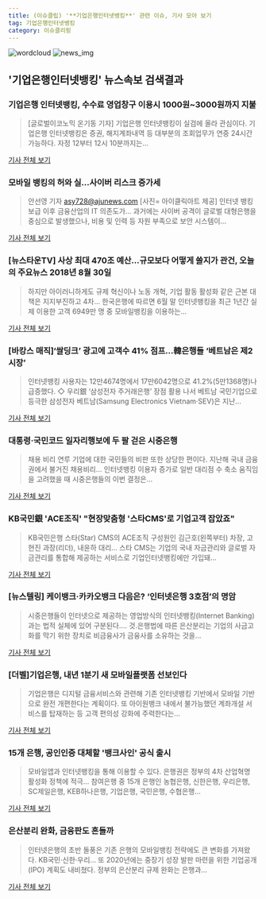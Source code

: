 ```yaml
---
title: (이슈클립) '**기업은행인터넷뱅킹**' 관련 이슈, 기사 모아 보기
tag: 기업은행인터넷뱅킹
category: 이슈클리핑
---
```

![wordcloud](https://s3.ap-northeast-2.amazonaws.com/lyrics101-wordcloud/2018-08-31-1535695366.png)
![news_img](https://user-images.githubusercontent.com/42597476/44507050-1206f400-a6e4-11e8-8d98-7ffbfebb353f.png)
## **'**기업은행인터넷뱅킹**'** 뉴스속보 검색결과
### 기업은행 인터넷뱅킹, 수수료 영업창구 이용시 1000원~3000원까지 지불

>[글로벌이코노믹 온기동 기자] 기업은행 인터넷뱅킹이 실검에 올라 관심이다. 기업은행 인터넷뱅킹은 증권, 해지계좌내역 등 대부분의 조회업무가 연중 24시간 가능하다. 자정 12부터 12시 10분까지는...

<a href="http://www.g-enews.com/ko-kr/news/article/news_all/2018083108193483864e4869c120_1/article.html" target="_blank">기사 전체 보기</a>

### 모바일 뱅킹의 허와 실…사이버 리스크 증가세

>안선영 기자 asy728@ajunews.com [사진= 아이클릭아트 제공] 인터넷 뱅킹 보급 이후 금융산업의 IT 의존도가... 과거에는 사이버 공격이 글로벌 대형은행을 중심으로 발생했으나, 비용 및 인력 등 자원 부족으로 보안 시스템이...

<a href="http://www.ajunews.com/view/20180831075627728" target="_blank">기사 전체 보기</a>

### [뉴스타운TV] 사상 최대 470조 예산…규모보다 어떻게 쓸지가 관건, 오늘의 주요뉴스 2018년 8월 30일

>하지만 아이러니하게도 규제 혁신이나 노동 개혁, 기업 활동 활성화 같은 근본 대책은 지지부진하고 4차... 한국은행에 따르면 6월 말 인터넷뱅킹을 최근 1년간 실제 이용한 고객 6949만 명 중 모바일뱅킹을 이용하는...

<a href="http://www.newstown.co.kr/news/articleView.html?idxno=338610" target="_blank">기사 전체 보기</a>

### [바캉스 매직]‘쌀딩크’ 광고에 고객수 41% 점프…韓은행들 ‘베트남은 제2 시장’

>인터넷뱅킹 사용자는 12만4674명에서 17만6042명으로 41.2%(5만1368명)나 급증했다. ◇ 우리銀 ‘삼성전자 주거래은행’ 장점 활용 나서 베트남 국민기업으로 등극한 삼성전자 베트남(Samsung Electronics Vietnam·SEV)은 지난...

<a href="http://www.edaily.co.kr/news/newspath.asp?newsid=01144726619312568" target="_blank">기사 전체 보기</a>

### 대통령·국민코드 일자리행보에 두 팔 걷은 시중은행

>채용 비리 연루 기업에 대한 국민들의 비판 또한 상당한 편이다. 지난해 국내 금융권에서 불거진 채용비리... 인터넷뱅킹 이용자 증가로 일반 대리점 수 축소 움직임을 고려했을 때 시중은행들의 이번 결정은...

<a href="http://www.skyedaily.com/news/news_view.html?ID=76945" target="_blank">기사 전체 보기</a>

### KB국민銀 'ACE조직' "현장맞춤형 '스타CMS'로 기업고객 잡았죠"

>KB국민은행 스타(Star) CMS의 ACE조직 구성원인 김근호(왼쪽부터) 차장, 고현진 과장(리더), 내윤하 대리... 스타 CMS는 기업의 국내 자금관리와 글로벌 자금관리를 통합해 제공하는 서비스로 기업인터넷뱅킹에만 가입돼...

<a href="http://www.sedaily.com/NewsView/1S3JT5A2UH" target="_blank">기사 전체 보기</a>

### [뉴스텔링] 케이뱅크·카카오뱅크 다음은? ‘인터넷은행 3호점’의 명암

>시중은행들이 인터넷으로 제공하는 영업방식의 인터넷뱅킹(Internet Banking)과는 법적 실체에 있어 구분된다.... 것.은행법에 따른 은산분리는 기업의 사금고화를 막기 위한 장치로 비금융사가 금융사를 소유하는 것을...

<a href="http://www.cnbnews.com/news/article.html?no=383163" target="_blank">기사 전체 보기</a>

### [더벨]기업은행, 내년 1분기 새 모바일플랫폼 선보인다

>기업은행은 디지털 금융서비스와 관련해 기존 인터넷뱅킹 기반에서 모바일 기반으로 완전 개편한다는 계획이다. 또 아이원뱅크 내에서 불가능했던 계좌개설 서비스를 탑재하는 등 고객 편의성 강화에 주력한다는...

<a href="http://www.thebell.co.kr/front/free/contents/news/article_view.asp?key=201808270100044360002803" target="_blank">기사 전체 보기</a>

### 15개 은행, 공인인증 대체할 '뱅크사인' 공식 출시

>모바일앱과 인터넷뱅킹을 통해 이용할 수 있다. 은행권은 정부의 4차 산업혁명 활성화 정책에 적극... 참여은행 중 15개 은행인 농협은행, 신한은행, 우리은행, SC제일은행, KEB하나은행, 기업은행, 국민은행, 수협은행...

<a href="http://www.breaknews.com/sub_read.html?uid=597660&section=sc3" target="_blank">기사 전체 보기</a>

### 은산분리 완화, 금융판도 흔들까

>인터넷은행의 초반 돌풍은 기존 은행의 모바일뱅킹 전략에도 큰 변화를 가져왔다. KB국민·신한·우리... 또 2020년에는 중장기 성장 발판 마련을 위한 기업공개(IPO) 계획도 내비쳤다. 정부의 은산분리 규제 완화는 은행과...

<a href="http://magazine.hankyung.com/money/apps/news?popup=0&nid=02&c1=2002&nkey=2018082800160098702&mode=sub_view" target="_blank">기사 전체 보기</a>


